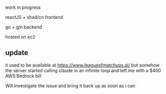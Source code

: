work in progress

reactJS + shad/cn frontend

go + gin backend

hosted on ec2


## update ##
it used to be available at https://www.leagueofmatchups.ai/ but somehow the server started calling claude in an infinite loop
and left me with a $400 AWS Bedrock bill 

Will investigate the issue and bring it back up as soon as i can 
